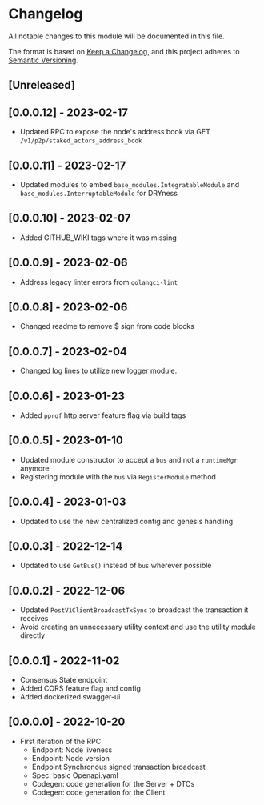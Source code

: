 # Changelog

All notable changes to this module will be documented in this file.

The format is based on [Keep a Changelog](https://keepachangelog.com/en/1.0.0/),
and this project adheres to [Semantic Versioning](https://semver.org/spec/v2.0.0.html).

## [Unreleased]

## [0.0.0.12] - 2023-02-17

- Updated RPC to expose the node's address book via GET `/v1/p2p/staked_actors_address_book`

## [0.0.0.11] - 2023-02-17

- Updated modules to embed `base_modules.IntegratableModule` and `base_modules.InterruptableModule` for DRYness

## [0.0.0.10] - 2023-02-07

- Added GITHUB_WIKI tags where it was missing

## [0.0.0.9] - 2023-02-06

- Address legacy linter errors from `golangci-lint`

## [0.0.0.8] - 2023-02-06

- Changed readme to remove $ sign from code blocks

## [0.0.0.7] - 2023-02-04

- Changed log lines to utilize new logger module.

## [0.0.0.6] - 2023-01-23

- Added `pprof` http server feature flag via build tags

## [0.0.0.5] - 2023-01-10

- Updated module constructor to accept a `bus` and not a `runtimeMgr` anymore
- Registering module with the `bus` via `RegisterModule` method

## [0.0.0.4] - 2023-01-03

- Updated to use the new centralized config and genesis handling

## [0.0.0.3] - 2022-12-14

- Updated to use `GetBus()` instead of `bus` wherever possible

## [0.0.0.2] - 2022-12-06

- Updated `PostV1ClientBroadcastTxSync` to broadcast the transaction it receives
- Avoid creating an unnecessary utility context and use the utility module directly

## [0.0.0.1] - 2022-11-02

- Consensus State endpoint
- Added CORS feature flag and config
- Added dockerized swagger-ui

## [0.0.0.0] - 2022-10-20

- First iteration of the RPC
  - Endpoint: Node liveness
  - Endpoint: Node version
  - Endpoint Synchronous signed transaction broadcast
  - Spec: basic Openapi.yaml
  - Codegen: code generation for the Server + DTOs
  - Codegen: code generation for the Client

<!-- GITHUB_WIKI: changelog/rpc -->
